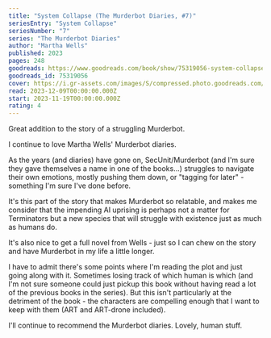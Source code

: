 ```yaml
---
title: "System Collapse (The Murderbot Diaries, #7)"
seriesEntry: "System Collapse"
seriesNumber: "7"
series: "The Murderbot Diaries"
author: "Martha Wells"
published: 2023
pages: 248
goodreads: https://www.goodreads.com/book/show/75319056-system-collapse
goodreads_id: 75319056
cover: https://i.gr-assets.com/images/S/compressed.photo.goodreads.com/books/1674587835l/75319056._SX315_.jpg
read: 2023-12-09T00:00:00.000Z
start: 2023-11-19T00:00:00.000Z
rating: 4
---
```


Great addition to the story of a struggling Murderbot.

I continue to love Martha Wells' Murderbot diaries. 

As the years (and diaries) have gone on, SecUnit/Murderbot (and I'm sure they gave themselves a name in one of the books...) struggles to navigate their own emotions, mostly pushing them down, or "tagging for later" - something I'm sure I've done before.

It's this part of the story that makes Murderbot so relatable, and makes me consider that the impending AI uprising is perhaps not a matter for Terminators but a new species that will struggle with existence just as much as humans do.

It's also nice to get a full novel from Wells - just so I can chew on the story and have Murderbot in my life a little longer.

I have to admit there's some points where I'm reading the plot and just going along with it. Sometimes losing track of which human is which (and I'm not sure someone could just pickup this book without having read a lot of the previous books in the series). But this isn't particularly at the detriment of the book - the characters are compelling enough that I want to keep with them (ART and ART-drone included).

I'll continue to recommend the Murderbot diaries. Lovely, human stuff.
